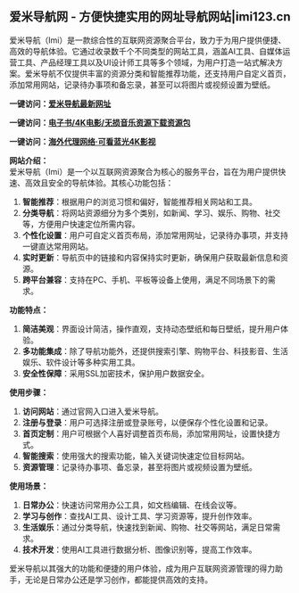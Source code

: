 <h2>爱米导航网 - 方便快捷实用的网址导航网站|imi123.cn</h2>
<p>爱米导航（Imi）是一款综合性的互联网资源聚合平台，致力于为用户提供便捷、高效的导航体验。它通过收录数千个不同类型的网站工具，涵盖AI工具、自媒体运营工具、产品经理工具以及UI设计师工具等多个领域，为用户打造一站式解决方案。爱米导航不仅提供丰富的资源分类和智能推荐功能，还支持用户自定义首页，添加常用网站，记录待办事项和备忘录，甚至可以将图片或视频设置为壁纸。</p>
<p><strong>一键访问：</strong><a href="https://www.imi123.cn/" target="_blank"><strong>爱米导航最新网址</strong></a></p>
<p><strong>一键访问：</strong><a href="https://wangpanziyuan.pages.dev/" target="_blank"><strong>电子书/4K电影/无损音乐资源下载资源包</strong></a></p>
<p><strong>一键访问：</strong><a href="http://ip.harmonylink.net/share/e82025" target="_blank"><strong>海外代理网络·可看蓝光4K影视</strong></a></p>
<p><strong>网站介绍：</strong><br>爱米导航（Imi）是一个以互联网资源聚合为核心的服务平台，旨在为用户提供快速、高效且安全的导航体验。其核心功能包括：</p>
<ol>
  <li><strong>智能推荐</strong>：根据用户的浏览习惯和偏好，智能推荐相关网站和工具。</li>
  <li><strong>分类导航</strong>：将网站资源细分为多个类别，如新闻、学习、娱乐、购物、社交等，方便用户快速定位所需内容。</li>
  <li><strong>个性化设置</strong>：用户可自定义首页布局，添加常用网址，记录待办事项，并支持一键直达常用网站。</li>
  <li><strong>实时更新</strong>：导航页中的链接和内容保持实时更新，确保用户获取最新信息和资源。</li>
  <li><strong>跨平台兼容</strong>：支持在PC、手机、平板等设备上使用，满足不同场景下的需求。</li>
</ol>
<p><strong>功能特点：</strong></p>
<ol>
  <li><strong>简洁美观</strong>：界面设计简洁，操作直观，支持动态壁纸和每日壁纸，提升用户体验。</li>
  <li><strong>多功能集成</strong>：除了导航功能外，还提供搜索引擎、购物平台、科技影音、生活娱乐、软件设计等多种实用工具。</li>
  <li><strong>安全性保障</strong>：采用SSL加密技术，保护用户数据安全。</li>
</ol>
<p><strong>使用步骤：</strong></p>
<ol>
  <li><strong>访问网站</strong>：通过官网入口进入爱米导航。</li>
  <li><strong>注册与登录</strong>：用户可选择注册或登录账号，以便保存个性化设置和记录。</li>
  <li><strong>首页定制</strong>：用户可根据个人喜好调整首页布局，添加常用网址，设置快捷方式。</li>
  <li><strong>智能搜索</strong>：使用强大的搜索功能，输入关键词快速定位目标网站。</li>
  <li><strong>资源管理</strong>：记录待办事项、备忘录，甚至将图片或视频设置为壁纸。</li>
</ol>
<p><strong>使用场景：</strong></p>
<ol>
  <li><strong>日常办公</strong>：快速访问常用办公工具，如文档编辑、在线会议等。</li>
  <li><strong>学习与创作</strong>：查找AI工具、设计工具、学习资源等，提升创作效率。</li>
  <li><strong>生活娱乐</strong>：通过分类导航，快速找到新闻、购物、社交等网站，满足日常需求。</li>
  <li><strong>技术开发</strong>：使用AI工具进行数据分析、图像识别等，提高工作效率。</li>
</ol>
<p>爱米导航以其强大的功能和便捷的用户体验，成为用户互联网资源管理的得力助手，无论是日常办公还是学习创作，都能提供高效的支持。</p>
